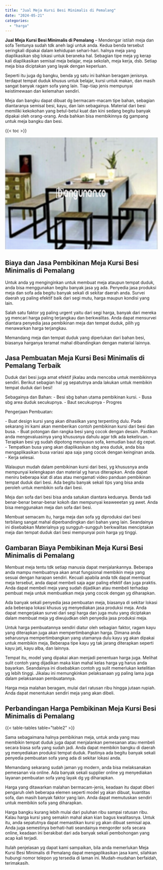 ```yaml
---
title: "Jual Meja Kursi Besi Minimalis di Pemalang"
date: "2024-05-21"
categories: 
  - "harga"
---
```


**Jual Meja Kursi Besi Minimalis di Pemalang** – Mendengar istilah meja dan sofa Tentunya sudah tdk aneh lagi untuk anda. Kedua benda tersebut seringkali dipakai dalam kehidupan sehari-hari. halnya meja yang diaplikasikan sbg lokasi untuk beraneka hal. Sebagian tipe meja yg kerap kali diaplikasikan semisal meja belajar, meja sekolah, meja kerja, dsb. Setiap meja bisa diciptakan yang layak dengan keperluan.

Seperti itu juga dg bangku, benda yg satu ini bahkan beragam jenisnya. terdapat tempat duduk khusus untuk belajar, kursi untuk makan, dan masih sangat banyak ragam sofa yang lain. Tiap-tiap jenis mempunyai keistimewaan dan kelemahan sendiri.

Meja dan bangku dapat dibuat dg bermacam-macam tipe bahan, sebagian diantaranya semisal besi, kayu, dan lain sebagainya. Material dari besi memiliki kekokohan yang betul-betul kuat dan kini sedang begitu banyak dipakai oleh orang-orang. Anda bahkan bisa membikinnya dg gampang untuk meja bangku dan besi.

{{< toc >}}

![Jual Meja Kursi Besi Minimalis di Pemalang](/images/jual-meja-besi-murah14.png)

## Biaya dan Jasa Pembikinan Meja Kursi Besi Minimalis di Pemalang

Untuk anda yg menginginkan untuk membuat meja ataupun tempat duduk, anda bisa menggunakan begitu banyak jasa yg ada. Penyedia jasa produksi meja dan sofa ada begitu banyak sekali di sekitar daerah anda. Survei daerah yg paling efektif baik dari segi mutu, harga maupun kondisi yang lain.

Salah satu faktor yg paling urgent yaitu dari segi harga, banyak dari mereka yg mencari harga paling terjangkau dan berkwalitas. Anda dapat mensurvei diantara penyedia jasa pembikinan meja dan tempat duduk, pilih yg menawarkan harga terjangkau.

Memandang meja dan tempat duduk yang diperlukan dari bahan besi, biasanya harganya teramat mahal dibandingkan dengan material lainnya.

## Jasa Pembuatan Meja Kursi Besi Minimalis di Pemalang Terbaik

Duduk dari besi juga amat efektif jikalau anda mencoba untuk membikinnya sendiri. Berikut sebagian hal yg sepatutnya anda lakukan untuk membikin tempat duduk dari besi!

Sebagainya dan Bahan: - Besi sbg bahan utama pembikinan kursi. - Busa sbg area duduk secukupnya. - Baut secukupnya - Progres

Pengerjaan Pembuatan:

\- Buat design kursi yang akan dihasilkan yang terpenting dulu. Pada sekarang ini kami akan memberikan contoh pembikinan kursi dari besi dan busa. - Buat potongan dan rangka besi yang cocok dengan desain. Pastikan anda mengevaluasinya yang khususnya dahulu agar tdk ada kekeliruan. - Terapkan besi yg sudah dipotong menyusun sofa, kemudian baut dg cepat. - Tempatkan busa yang akan diaplikasikan sbg area duduk, anda bisa mengaplikasikan busa variasi apa saja yang cocok dengan keinginan anda. - Kerja selesai.

Walaupun mudah dalam pembikinan kursi dari besi, yg khususnya anda mempunyai kelengkapan dan material yg harus diterapkan. Anda dapat meniru beberapa kiat di atas atau mengamati video panduan pembikinan tempat duduk dari besi. Ada begitu banyak sekali tips yang bisa anda peroleh untuk membikin sofa dari besi.

Meja dan sofa dari besi bisa anda satukan diantara keduanya. Benda tadi benar-benar benar-benar kokoh dan mempunyai keaweeetan yg awet. Anda bisa menggunakan meja dan sofa dari besi.

Membuat semacam itu, harga meja dan sofa yg diproduksi dari besi terbilang sangat mahal diperbandingkan dari bahan yang lain. Seandainya ini disebabkan Materialnya yg sungguh-sungguh berkwalitas menciptakan meja dan tempat duduk dari besi mempunyai poin harga yg tinggi.

## Gambaran Biaya Pembikinan Meja Kursi Besi Minimalis di Pemalang

Membuat meja tentu tdk setiap manusia dapat menjalankannya. Beberapa anda mampu membuatnya akan amat fungsional membikin meja yang sesuai dengan harapan sendiri. Kecuali apabila anda tdk dapat membuat meja tersebut, anda dapat membeli saja agar paling efektif dan juga praktis. Anda dapat membeli meja yang sudah dijadikan atau membeli terhadap pembuat meja untuk membuatkan meja yang cocok dengan yg diharapkan.

Ada banyak sekali penyedia jasa pembuatan meja, biasanya di sekitar lokasi ada beberapa lokasi khusus yg menyediakan jasa produksi meja. Anda dapat mengerjakan survei dari segi harga dan juga mutu yang diciptakan dalam membuat meja yg diwujudkan oleh penyedia jasa produksi meja.

Untuk harga pembuatannya sendiri diatur oleh sebagian faktor, ragam kayu yang diterapkan juga akan mempertimbangkan harga. Dimana anda seharusnya mempertimbangkan yang utamanya dulu kayu yg akan dipakai untuk membikin meja, Beberapa tipe kayu yg tak jarang diterapkan seperti kayu jati, kayu alba, dan lainnya.

Tempat itu, model yang dipakai akan menjadi penentuan harga juga. Melihat sulit contoh yang dijadikan maka kian mahal kelas harga yg harus anda bayarkan. Seandainya ini disebabkan contoh yg sulit memerlukan ketelitian yg lebih tinggi. Jikalau ini memungkinkan pelaksanaan yg paling lama juga dalam pelaksanaan pembuatannya.

Harga meja malahan beragam, mulai dari ratusan ribu hingga jutaan rupiah. Anda dapat menentukan sendiri meja yang akan dibeli.

## Perbandingan Harga Pembikinan Meja Kursi Besi Minimalis di Pemalang

{{< table-tables table="table2" >}}

Sama sebagaimana halnya pembikinan meja, untuk anda yang mau membikin tempat duduk juga dapat menjalankan pemesanan atau membeli secara biasa sofa yang sudah jadi. Anda dapat membikin bangku di daerah yg menyediakan produksi tempat duduk. Pastinya ada begitu banyak sekali penyedia pembuatan sofa yang ada di sekitar lokasi anda.

Memandang sekarang sudah jaman yg modern, anda bisa melaksanakan pemesanan via online. Ada banyak sekali supplier online yg menyediakan layanan pembuatan sofa yang layak dg yg diharapkan.

Harga yang ditawarkan malahan bermacam-jenis, keadaan itu dapat diberi pengaruh oleh beberapa elemen seperti model yg akan dibuat, kuantitas sofa, dan masih banyak faktor yang lain. Anda dapat memutuskan sendiri untuk membikin sofa yang diharapkan.

Harga bangku kurang lebih mulai dari puluhan ribu sampai ratusan ribu. Kalau harga kursi yang semakin mahal akan kian bagus kwalitasnya. Untuk itu, anda sepatutnya dapat memastikan kursi yg akan dibuat semisal apa. Anda juga semestinya berhati-hati seandainya mengorder sofa secara online, keadaan ini berakibat dari ada banyak sekali pembohongan yang acap kali terjadi.

Itulah penjelasan yg dapat kami sampaikan, bila anda memerlukan Meja Kursi Besi Minimalis di Pemalang dapat mengaplikasikan jasa kami, silahkan hubungi nomor telepon yg tersedia di laman ini. Mudah-mudahan berfaidah, terimakasih.
